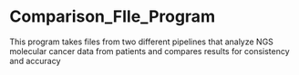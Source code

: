 # Comparison_FIle_Program
This program takes files from two different pipelines that analyze NGS molecular cancer data from patients and compares results for consistency and accuracy
